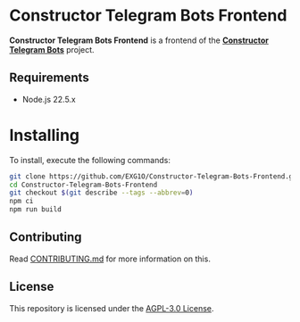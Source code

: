 # Constructor Telegram Bots Frontend
**Constructor Telegram Bots Frontend** is a frontend of the [**Constructor Telegram Bots**](https://constructor.exg1o.org) project.

## Requirements
- Node.js 22.5.x

# Installing
To install, execute the following commands:
```bash
git clone https://github.com/EXG1O/Constructor-Telegram-Bots-Frontend.git
cd Constructor-Telegram-Bots-Frontend
git checkout $(git describe --tags --abbrev=0)
npm ci
npm run build
```

## Contributing
Read [CONTRIBUTING.md](CONTRIBUTING.md) for more information on this.

## License
This repository is licensed under the [AGPL-3.0 License](LICENSE).
